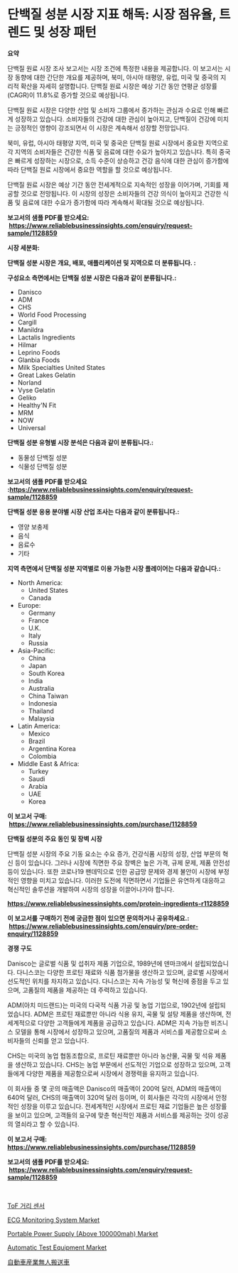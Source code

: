 <p><h1>단백질 성분 시장 지표 해독: 시장 점유율, 트렌드 및 성장 패턴</h1></p><p><strong>요약</strong></p>
<p><p>단백질 원료 시장 조사 보고서는 시장 조건에 특정한 내용을 제공합니다. 이 보고서는 시장 동향에 대한 간단한 개요를 제공하며, 북미, 아시아 태평양, 유럽, 미국 및 중국의 지리적 확산을 자세히 설명합니다. 단백질 원료 시장은 예상 기간 동안 연평균 성장률(CAGR)이 11.8%로 증가할 것으로 예상됩니다.</p><p>단백질 원료 시장은 다양한 산업 및 소비자 그룹에서 증가하는 관심과 수요로 인해 빠르게 성장하고 있습니다. 소비자들의 건강에 대한 관심이 높아지고, 단백질이 건강에 미치는 긍정적인 영향이 강조되면서 이 시장은 계속해서 성장할 전망입니다.</p><p>북미, 유럽, 아시아 태평양 지역, 미국 및 중국은 단백질 원료 시장에서 중요한 지역으로 각 지역의 소비자들은 건강한 식품 및 음료에 대한 수요가 높아지고 있습니다. 특히 중국은 빠르게 성장하는 시장으로, 소득 수준이 상승하고 건강 음식에 대한 관심이 증가함에 따라 단백질 원료 시장에서 중요한 역할을 할 것으로 예상됩니다.</p><p>단백질 원료 시장은 예상 기간 동안 전세계적으로 지속적인 성장을 이어가며, 기회를 제공할 것으로 전망됩니다. 이 시장의 성장은 소비자들의 건강 의식이 높아지고 건강한 식품 및 음료에 대한 수요가 증가함에 따라 계속해서 확대될 것으로 예상됩니다.</p></p>
<p><strong>보고서의 샘플 PDF를 받으세요: &nbsp;<a href="https://www.reliablebusinessinsights.com/enquiry/request-sample/1128859">https://www.reliablebusinessinsights.com/enquiry/request-sample/1128859</a></strong></p>
<p><strong>시장 세분화:</strong></p>
<p><strong> 단백질 성분 시장은 개요, 배포, 애플리케이션 및 지역으로 더 분류됩니다. :</strong></p>
<p><strong>구성요소 측면에서는 단백질 성분 시장은 다음과 같이 분류됩니다.:</strong></p>
<p><ul><li>Danisco</li><li>ADM</li><li>CHS</li><li>World Food Processing</li><li>Cargill</li><li>Manildra</li><li>Lactalis Ingredients</li><li>Hilmar</li><li>Leprino Foods</li><li>Glanbia Foods</li><li>Milk Specialties United States</li><li>Great Lakes Gelatin</li><li>Norland</li><li>Vyse Gelatin</li><li>Geliko</li><li>Healthy'N Fit</li><li>MRM</li><li>NOW</li><li>Universal</li></ul></p>
<p><strong> 단백질 성분 유형별 시장 분석은 다음과 같이 분류됩니다.:</strong></p>
<p><ul><li>동물성 단백질 성분</li><li>식물성 단백질 성분</li></ul></p>
<p><strong>보고서의 샘플 PDF를 받으세요 :<a href="https://www.reliablebusinessinsights.com/enquiry/request-sample/1128859">https://www.reliablebusinessinsights.com/enquiry/request-sample/1128859</a></strong></p>
<p><strong> 단백질 성분 응용 분야별 시장 산업 조사는 다음과 같이 분류됩니다.:</strong></p>
<p><ul><li>영양 보충제</li><li>음식</li><li>음료수</li><li>기타</li></ul></p>
<p><strong>지역 측면에서 단백질 성분 지역별로 이용 가능한 시장 플레이어는 다음과 같습니다.:</strong></p>
<p><ul>
    <li>
        North America:
        <ul>
            <li>United States</li>
            <li>Canada</li>
        </ul>
    </li>
    <li>
        Europe:
        <ul>
            <li>Germany</li>
            <li>France</li>
            <li>U.K.</li>
            <li>Italy</li>
            <li>Russia</li>
        </ul>
    </li>
    <li>
        Asia-Pacific:
        <ul>
            <li>China</li>
            <li>Japan</li>
            <li>South Korea</li>
            <li>India</li>
            <li>Australia</li>
            <li>China Taiwan</li>
            <li>Indonesia</li>
            <li>Thailand</li>
            <li>Malaysia</li>
        </ul>
    </li>
    <li>
        Latin America:
        <ul>
            <li>Mexico</li>
            <li>Brazil</li>
            <li>Argentina Korea</li>
            <li>Colombia</li>
        </ul>
    </li>
    <li>
        Middle East & Africa:
        <ul>
            <li>Turkey</li>
            <li>Saudi</li>
            <li>Arabia</li>
            <li>UAE</li>
            <li>Korea</li>
        </ul>
    </li>
    </ul></p>
<p><strong>이 보고서 구매: &nbsp;<a href="https://www.reliablebusinessinsights.com/purchase/1128859">https://www.reliablebusinessinsights.com/purchase/1128859</a></strong></p>
<p><strong>단백질 성분의 주요 동인 및 장벽 시장</strong></p>
<p><p>단백질 성분 시장의 주요 기동 요소는 수요 증가, 건강식품 시장의 성장, 산업 부문의 혁신 등이 있습니다. 그러나 시장에 직면한 주요 장벽은 높은 가격, 규제 문제, 제품 안전성 등이 있습니다. 또한 코로나19 팬데믹으로 인한 공급망 문제와 경제 불안이 시장에 부정적인 영향을 미치고 있습니다. 이러한 도전에 직면하면서 기업들은 유연하게 대응하고 혁신적인 솔루션을 개발하여 시장의 성장을 이끌어나가야 합니다.</p></p>
<p><strong><a href="https://www.reliablebusinessinsights.com/protein-ingredients-r1128859">https://www.reliablebusinessinsights.com/protein-ingredients-r1128859</a></strong></p>
<p><strong>이 보고서를 구매하기 전에 궁금한 점이 있으면 문의하거나 공유하세요.: &nbsp;<a href="https://www.reliablebusinessinsights.com/enquiry/pre-order-enquiry/1128859">https://www.reliablebusinessinsights.com/enquiry/pre-order-enquiry/1128859</a></strong></p>
<p><strong>경쟁 구도</strong></p>
<p><p>Danisco는 글로벌 식품 및 섭취자 제품 기업으로, 1989년에 덴마크에서 설립되었습니다. 다니스코는 다양한 프로틴 재료와 식품 첨가물을 생산하고 있으며, 글로벌 시장에서 선도적인 위치를 차지하고 있습니다. 다니스코는 지속 가능성 및 혁신에 중점을 두고 있으며, 고품질의 제품을 제공하는 데 주력하고 있습니다.</p><p>ADM(아치 미드랜드)는 미국의 다국적 식품 가공 및 농업 기업으로, 1902년에 설립되었습니다. ADM은 프로틴 재료뿐만 아니라 식용 유지, 곡물 및 설탕 제품을 생산하며, 전 세계적으로 다양한 고객들에게 제품을 공급하고 있습니다. ADM은 지속 가능한 비즈니스 모델을 통해 시장에서 성장하고 있으며, 고품질의 제품과 서비스를 제공함으로써 소비자들의 신뢰를 얻고 있습니다.</p><p>CHS는 미국의 농업 협동조합으로, 프로틴 재료뿐만 아니라 농산물, 곡물 및 석유 제품을 생산하고 있습니다. CHS는 농업 부문에서 선도적인 기업으로 성장하고 있으며, 고객들에게 다양한 제품을 제공함으로써 시장에서 경쟁력을 유지하고 있습니다.</p><p>이 회사들 중 몇 곳의 매출액은 Danisco의 매출액이 200억 달러, ADM의 매출액이 640억 달러, CHS의 매출액이 320억 달러 등이며, 이 회사들은 각각의 시장에서 안정적인 성장을 이루고 있습니다. 전세계적인 시장에서 프로틴 재료 기업들은 높은 성장률을 보이고 있으며, 고객들의 요구에 맞춘 혁신적인 제품과 서비스를 제공하는 것이 성공의 열쇠라고 할 수 있습니다.</p></p>
<p><strong>이 보고서 구매: &nbsp; <a href="https://www.reliablebusinessinsights.com/purchase/1128859">https://www.reliablebusinessinsights.com/purchase/1128859</a></strong></p>
<p><strong>보고서의 샘플 PDF를 받으세요: &nbsp;<a href="https://www.reliablebusinessinsights.com/enquiry/request-sample/1128859">https://www.reliablebusinessinsights.com/enquiry/request-sample/1128859</a></strong><strong></strong></p>
<p>&nbsp;</p>
<p><p><a href="https://github.com/chupp85/Market-Research-Report-List-1/blob/main/622612078134.md">ToF 거리 센서</a></p><p><a href="https://github.com/nathandecarvalho/Market-Research-Report-List-3/blob/main/ecg-monitoring-system-market.md">ECG Monitoring System Market</a></p><p><a href="https://issuu.com/reportprime-2/docs/portable-power-supply-above-100000mah-market-size-">Portable Power Supply (Above 100000mah) Market</a></p><p><a href="https://github.com/kosella/Market-Research-Report-List-3/blob/main/automatic-test-equipment-market.md">Automatic Test Equipment Market</a></p><p><a href="https://github.com/KaliMetz2023/Market-Research-Report-List-1/blob/main/212239384493.md">自動車産業無人搬送車</a></p></p>